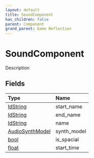 ```yaml
---
layout: default
title: SoundComponent
has_children: false
parent: Component
grand_parent: Game Reflection
---
```

# SoundComponent
Description 

## Fields

| Type | Name |
|:-------------|:--------------|
| [IdString](/docs/game-reflection/components/id_string) | start_name |
| [IdString](/docs/game-reflection/components/id_string) | end_name |
| [IdString](/docs/game-reflection/components/id_string) | name |
| [AudioSynthModel](/docs/game-reflection/classes/audio_synth_model) | synth_model |
| [bool](/docs/game-reflection/components/bool) | is_spacial |
| [float](/docs/game-reflection/components/float) | start_time |

